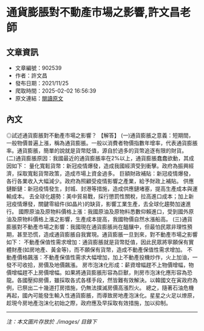# 通貨膨脹對不動產市場之影響,許文昌老師

## 文章資訊
- 文章編號：902539
- 作者：許文昌
- 發布日期：2021/11/25
- 爬取時間：2025-02-02 16:56:39
- 原文連結：[閱讀原文](https://real-estate.get.com.tw/Columns/detail.aspx?no=902539)

## 內文
◎試述通貨膨脹對不動產市場之影響？
【解答】
(一)通貨膨脹之意義：短期間，一般物價普遍上漲，稱為通貨膨脹。一般以消費者物價指數年增率，代表通貨膨脹率。通貨膨脹，簡單的說就是貨幣貶值，源自於過多的貨幣追逐有限的財貨。
(二)通貨膨脹原因：我國最近的通貨膨脹率在2%以上，通貨膨脹蠢蠢欲動，其成因如下：
量化寬鬆貨幣：新冠疫情爆發，造成我國經濟受到衝擊。政府為振興經濟，採取寬鬆貨幣政策，造成市場上資金過多。
巨額財政補貼：新冠疫情爆發，各行各業收入大幅減少。政府為照顧受疫情影響之產業，給予財政上補貼。
供應鏈斷鏈：新冠疫情發生，封城、封港等措施，造成供應鏈堵塞，提高生產成本與運輸成本。
去全球化趨勢：美中貿易戰，採行懲罰性關稅，拉高進口成本；加上新冠疫情爆發，關鍵零組件(如晶片)的缺貨，影響工業生產，去全球化趨勢加速進行。
國際原油及原物料價格上漲：我國原油及原物料悉數仰賴進口，受到國外原油及原物料價格上漲之影響，生產成本提高，我國物價自然水漲船高。
(三)通貨膨脹對不動產市場之影響：我國現在通貨膨脹尚在醞釀中，但最怕民眾非理性預期，甚至恐慌，造成通貨膨脹自我實現。通貨膨脹一旦到來，對不動產市場之影響如下：
不動產保值性需求增加：通貨膨脹就是貨幣貶值，因此民眾將寧願保有實體財產(如房地產、黃金等)，而不願保有貨幣，造成不動產保值性需求增加。
不動產價格飆漲：不動產保值性需求大幅增加，加上不動產投機炒作，火上加油，一發不可收拾，房價及地價飆漲。
房市泡沫化形成：薪資增幅趕不上物價增幅，物價增幅趕不上房價增幅。如果將通貨膨脹形容為巨獸，則房市泡沫化應形容為恐龍。各國壓抑房價，雖採取各式各樣手段，然皆難有效解決。以韓國文在寅政府為例，已祭出二十幾道打房措施，仍無法撲滅房價高漲烈火。
總之，隨著石油危機再起，國內可能發生輸入性通貨膨脹，而導致房地產泡沫化。星星之火足以燎原，趁現今房地產泡沫化初始之際，政府應及早採取有效措施，加以抑制。

---
*注：本文圖片存放於 ./images/ 目錄下*

